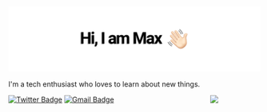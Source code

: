 ![Header image](https://github.com/MassimilianoSartore/MassimilianoSartore/blob/master/Assets/logo.png)

I'm a tech enthusiast who loves to learn about new things. 

<img align='right' src='https://media.giphy.com/media/bcKmIWkUMCjVm/giphy.gif' width='100"'>


[![Twitter Badge](https://img.shields.io/badge/Follow-SwayWasTaken-lightgrey?logo=twitter&style=minimal&link=https://twitter.com/swaywastaken)](https://twitter.com/swaywastaken)
[![Gmail Badge](https://img.shields.io/badge/-massimiliano.sartore@protonmail.com-d14836?style=flat-rounded&logo=Gmail&logoColor=white&link=mailto:massimiliano.sartore@protonmail.com)](mailto:massimiliano.sartore@protonmail.com)
